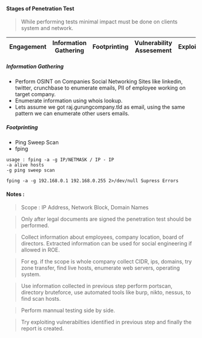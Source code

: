 #### Stages of Penetration Test

>While performing tests minimal impact must be done on clients system and network.

Engagement | Information Gathering | Footprinting | Vulnerability Assesement | Exploitation | Reporting
| --- | --- | --- | --- | --- | ---|

##### Information Gathering
* Perform OSINT on Companies Social Networking Sites like linkedin, twitter, crunchbase to enumerate emails, PII of employee working on target company.
* Enumerate information using whois lookup.
* Lets assume we got raj.gurungcompany.tld as email, using the same pattern we can enumerate other users emails.

##### Footprinting
- Ping Sweep Scan
- fping 
```
usage : fping -a -g IP/NETMASK / IP - IP
-a alive hosts
-g ping sweep scan

fping -a -g 192.168.0.1 192.168.0.255 2>/dev/null Supress Errors
```
#### Notes :
> Scope : IP Address, Network Block, Domain Names 

> Only after legal documents are signed the penetration test should be performed.


> Collect information about employees, company location, board of directors. Extracted information can be used for social engineering if allowed in ROE.


> For eg. if the scope is whole company collect CIDR, ips, domains, try zone transfer, find live hosts, enumerate web servers, operating system.


> Use information collected in previous step perform portscan, directory bruteforce, use automated tools like burp, nikto, nessus, to find scan hosts.


> Perform mannual testing side by side.


>Try exploiting vulnerabilties identified in previous step and finally the report is created.
